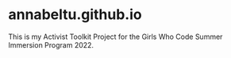 # annabeltu.github.io
This is my Activist Toolkit Project for the Girls Who Code Summer Immersion Program 2022.
